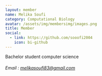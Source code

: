 ```yaml
---
layout: member
name: Melika Soufi
category: Computational Biology
avatar: /assets/img/membersimg/images.png
title: Member
social:
  - link: https://github.com/sooofi2004
    icon: bi-github
---
```


Bachelor student computer science

###### Email : melikasoufi83@gmail.com
